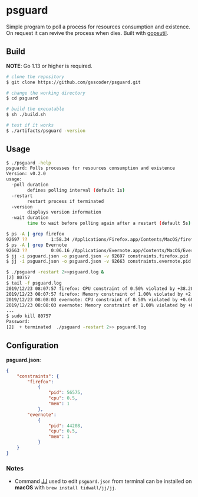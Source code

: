# psguard

Simple program to poll a process for resources consumption and existence. On request it can revive the process when dies. Built with [gopsutil](github.com/shirou/gopsutil).

## Build

**NOTE**: Go 1.13 or higher is required.
```sh
# clone the repository
$ git clone https://github.com/gsscoder/psguard.git

# change the working directory
$ cd psguard

# build the executable
$ sh ./build.sh

# test if it works
$ ./artifacts/psguard -version
```

## Usage

```sh
$ ./psguard -help   
psguard: Polls processes for resources consumption and existence
Version: v0.2.0
usage:
  -poll duration
        defines polling interval (default 1s)
  -restart
        restart process if terminated
  -version
        displays version information
  -wait duration
        time to wait before polling again after a restart (default 5s)

$ ps -A | grep firefox
92697 ??         1:58.34 /Applications/Firefox.app/Contents/MacOS/firefox
$ ps -A | grep Evernote
92663 ??         0:06.16 /Applications/Evernote.app/Contents/MacOS/Evernote
$ jj -i psguard.json -o psguard.json -v 92697 constraints.firefox.pid
$ jj -i psguard.json -o psguard.json -v 92663 constraints.evernote.pid

$ ./psguard -restart 2>>psguard.log &
[2] 80757
$ tail -f psguard.log
2019/12/23 08:07:57 firefox: CPU constraint of 0.50% violated by +38.28%
2019/12/23 08:07:57 firefox: Memory constraint of 1.00% violated by +2.14%
2019/12/23 08:08:03 evernote: CPU constraint of 0.50% violated by +0.68%
2019/12/23 08:08:03 evernote: Memory constraint of 1.00% violated by +0.24%
...
$ sudo kill 80757
Password:
[2]  + terminated  ./psguard -restart 2>> psguard.log
```

## Configuration
**psguard.json**:
```json
{
	"constraints": {
		"firefox":
			{
				"pid": 56575,
				"cpu": 0.5,
				"mem": 1
			},
		"evernote":
			{
				"pid": 44208,
				"cpu": 0.5,
				"mem": 1
			}
	}
}
```

### Notes
- Command [JJ](https://github.com/tidwall/jj) used to edit `psguard.json` from terminal can be installed on **macOS** with `brew install tidwall/jj/jj`.